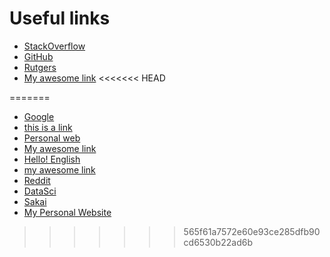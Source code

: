 Useful links
============

- [StackOverflow](www.stackoverflow.com)
- [GitHub](www.github.com)
- [Rutgers](www.rutgers.edu)
- [My awesome link](www.nate.co.kr)
<<<<<<< HEAD


=======
- [Google](www.google.com)
- [this is a link](www.github.com)
- [Personal web](crislozano.weebly.com)
- [My awesome link](coakden.github.io)
- [Hello! English](www.helloenglishmadrid.com)
- [my awesome link](http://rci.rutgers.edu/~erb102/)
- [Reddit](www.reddit.com)
- [DataSci](http://www.jvcasillas.com/ru_teaching/ru_spanish_589/589_01_s2018/)
- [Sakai](https://sakai.rutgers.edu/portal)
- [My Personal Website](https://dinemamadou.wixsite.com/dinemamadou)
>>>>>>> 565f61a7572e60e93ce285dfb90cd6530b22ad6b
